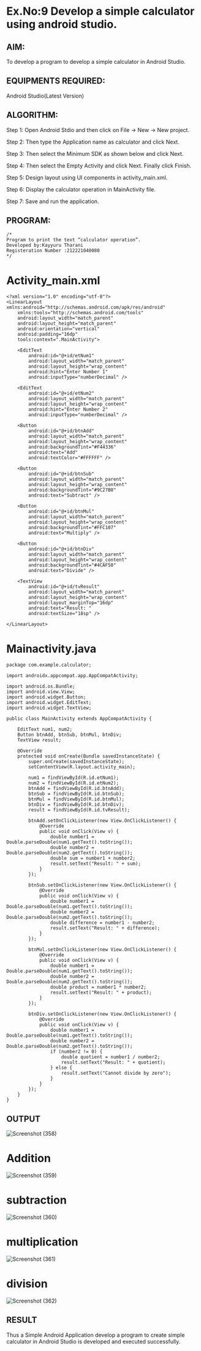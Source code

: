 # Ex.No:9 Develop a simple calculator using android studio.

## AIM:

To develop a program to develop a simple calculator in Android Studio.

## EQUIPMENTS REQUIRED:

Android Studio(Latest Version)

## ALGORITHM:

Step 1: Open Android Stdio and then click on File -> New -> New project.

Step 2: Then type the Application name as calculator and click Next. 

Step 3: Then select the Minimum SDK as shown below and click Next.

Step 4: Then select the Empty Activity and click Next. Finally click Finish.

Step 5: Design layout using UI components in activity_main.xml.

Step 6: Display the calculator operation in MainActivity file.

Step 7: Save and run the application.

## PROGRAM:
```
/*
Program to print the text “calculator operation”.
Developed by:Kayyuru Tharani 
Registeration Number :212221040080
*/
```
# Activity_main.xml
```
<?xml version="1.0" encoding="utf-8"?>
<LinearLayout xmlns:android="http://schemas.android.com/apk/res/android"
    xmlns:tools="http://schemas.android.com/tools"
    android:layout_width="match_parent"
    android:layout_height="match_parent"
    android:orientation="vertical"
    android:padding="16dp"
    tools:context=".MainActivity">

    <EditText
        android:id="@+id/etNum1"
        android:layout_width="match_parent"
        android:layout_height="wrap_content"
        android:hint="Enter Number 1"
        android:inputType="numberDecimal" />

    <EditText
        android:id="@+id/etNum2"
        android:layout_width="match_parent"
        android:layout_height="wrap_content"
        android:hint="Enter Number 2"
        android:inputType="numberDecimal" />

    <Button
        android:id="@+id/btnAdd"
        android:layout_width="match_parent"
        android:layout_height="wrap_content"
        android:backgroundTint="#F44336"
        android:text="Add"
        android:textColor="#FFFFFF" />

    <Button
        android:id="@+id/btnSub"
        android:layout_width="match_parent"
        android:layout_height="wrap_content"
        android:backgroundTint="#9C27B0"
        android:text="Subtract" />

    <Button
        android:id="@+id/btnMul"
        android:layout_width="match_parent"
        android:layout_height="wrap_content"
        android:backgroundTint="#FFC107"
        android:text="Multiply" />

    <Button
        android:id="@+id/btnDiv"
        android:layout_width="match_parent"
        android:layout_height="wrap_content"
        android:backgroundTint="#4CAF50"
        android:text="Divide" />

    <TextView
        android:id="@+id/tvResult"
        android:layout_width="match_parent"
        android:layout_height="wrap_content"
        android:layout_marginTop="16dp"
        android:text="Result: "
        android:textSize="18sp" />

</LinearLayout>
```
# Mainactivity.java
```
package com.example.calculator;

import androidx.appcompat.app.AppCompatActivity;

import android.os.Bundle;
import android.view.View;
import android.widget.Button;
import android.widget.EditText;
import android.widget.TextView;

public class MainActivity extends AppCompatActivity {

    EditText num1, num2;
    Button btnAdd, btnSub, btnMul, btnDiv;
    TextView result;

    @Override
    protected void onCreate(Bundle savedInstanceState) {
        super.onCreate(savedInstanceState);
        setContentView(R.layout.activity_main);

        num1 = findViewById(R.id.etNum1);
        num2 = findViewById(R.id.etNum2);
        btnAdd = findViewById(R.id.btnAdd);
        btnSub = findViewById(R.id.btnSub);
        btnMul = findViewById(R.id.btnMul);
        btnDiv = findViewById(R.id.btnDiv);
        result = findViewById(R.id.tvResult);

        btnAdd.setOnClickListener(new View.OnClickListener() {
            @Override
            public void onClick(View v) {
                double number1 = Double.parseDouble(num1.getText().toString());
                double number2 = Double.parseDouble(num2.getText().toString());
                double sum = number1 + number2;
                result.setText("Result: " + sum);
            }
        });

        btnSub.setOnClickListener(new View.OnClickListener() {
            @Override
            public void onClick(View v) {
                double number1 = Double.parseDouble(num1.getText().toString());
                double number2 = Double.parseDouble(num2.getText().toString());
                double difference = number1 - number2;
                result.setText("Result: " + difference);
            }
        });

        btnMul.setOnClickListener(new View.OnClickListener() {
            @Override
            public void onClick(View v) {
                double number1 = Double.parseDouble(num1.getText().toString());
                double number2 = Double.parseDouble(num2.getText().toString());
                double product = number1 * number2;
                result.setText("Result: " + product);
            }
        });

        btnDiv.setOnClickListener(new View.OnClickListener() {
            @Override
            public void onClick(View v) {
                double number1 = Double.parseDouble(num1.getText().toString());
                double number2 = Double.parseDouble(num2.getText().toString());
                if (number2 != 0) {
                    double quotient = number1 / number2;
                    result.setText("Result: " + quotient);
                } else {
                    result.setText("Cannot divide by zero");
                }
            }
        });
    }
}
```

## OUTPUT
![Screenshot (358)](https://github.com/KayyuruTharani/simplecalculator/assets/142209319/4a119794-588a-44e7-a931-ec4da7f7c7d8)
# Addition
![Screenshot (359)](https://github.com/KayyuruTharani/simplecalculator/assets/142209319/bf8bfef7-7eeb-4fca-aaa5-4a01fe3285c3)
# subtraction
![Screenshot (360)](https://github.com/KayyuruTharani/simplecalculator/assets/142209319/709b4dcf-b70e-4337-ba51-e4b38bec1bdb)
# multiplication
![Screenshot (361)](https://github.com/KayyuruTharani/simplecalculator/assets/142209319/a571b08d-1879-47fc-9d7c-0a18b4988627)
# division
![Screenshot (362)](https://github.com/KayyuruTharani/simplecalculator/assets/142209319/f1364904-663a-45e4-9889-17e9599f0ed5)




## RESULT
Thus a Simple Android Application develop a program to create simple calculator in Android Studio is developed and executed successfully.
